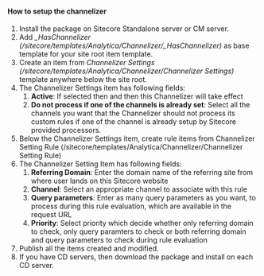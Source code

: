 #### How to setup the channelizer

1. Install the package on Sitecore Standalone server or CM server.
2. Add *_HasChannelizer (/sitecore/templates/Analytica/Channelizer/_HasChannelizer)* as base template for your site root item template.
3. Create an item from *Channelizer Settings (/sitecore/templates/Analytica/Channelizer/Channelizer Settings)* template anywhere below the site root.
4. The Channelizer Settings item has following fields:
   1. **Active**: If selected then and then this Channelizer will take effect
   2. **Do not process if one of the channels is already set**: Select all the channels you want that the Channelizer should not process its custom rules if one of the channel is already setup by Sitecore provided processors.
4. Below the Channelizer Settings item, create rule items from Channelizer Setting Rule (/sitecore/templates/Analytica/Channelizer/Channelizer Setting Rule)
5. The Channelizer Setting Item has following fields:
   1. **Referring Domain**: Enter the domain name of the referring site from where user lands on this Sitecore website
   2. **Channel**: Select an appropriate channel to associate with this rule
   3. **Query parameters**: Enter as many query parameters as you want, to process during this rule evaluation, which are available in the request URL
   4. **Priority**: Select priority which decide whether only referring domain to check, only query paramters to check or both referring domain and query parameters to check during rule evaluation
6. Publish all the items created and modified.
8. If you have CD servers, then download the package and install on each CD server.